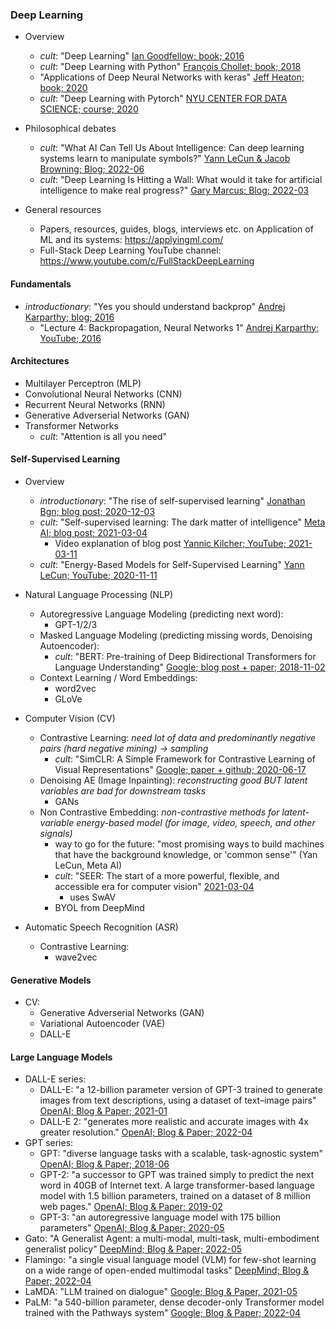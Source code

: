 ### Deep Learning

- Overview
  - *cult*: "Deep Learning" [Ian Goodfellow; book; 2016](https://www.deeplearningbook.org/)
  - *cult*: "Deep Learning with Python" [François Chollet; book; 2018](https://tanthiamhuat.files.wordpress.com/2018/03/deeplearningwithpython.pdf)
  - "Applications of Deep Neural Networks with keras" [Jeff Heaton; book; 2020](https://arxiv.org/pdf/2009.05673.pdf) 
  - *cult*: "Deep Learning with Pytorch" [NYU CENTER FOR DATA SCIENCE; course; 2020](https://atcold.github.io/pytorch-Deep-Learning/)

- Philosophical debates
  - *cult*: "What AI Can Tell Us About Intelligence: Can deep learning systems learn to manipulate symbols?" [Yann LeCun & Jacob Browning; Blog; 2022-06](https://www.noemamag.com/what-ai-can-tell-us-about-intelligence/)
  - *cult*: "Deep Learning Is Hitting a Wall: What would it take for artificial intelligence to make real progress?" [Gary Marcus; Blog; 2022-03](https://nautil.us/deep-learning-is-hitting-a-wall-14467/)

- General resources
  - Papers, resources, guides, blogs, interviews etc. on Application of ML and its systems: https://applyingml.com/
  - Full-Stack Deep Learning YouTube channel: https://www.youtube.com/c/FullStackDeepLearning

#### Fundamentals

- *introductionary*: "Yes you should understand backprop" [Andrej Karparthy; blog; 2016](https://karpathy.medium.com/yes-you-should-understand-backprop-e2f06eab496b)
  - "Lecture 4: Backpropagation, Neural Networks 1" [Andrej Karparthy; YouTube; 2016](https://www.youtube.com/watch?v=i94OvYb6noo) 

#### Architectures

- Multilayer Perceptron (MLP)
- Convolutional Neural Networks (CNN)
- Recurrent Neural Networks (RNN)
- Generative Adverserial Networks (GAN)
- Transformer Networks
  - *cult*: "Attention is all you need"


#### Self-Supervised Learning

- Overview
  - *introductionary*: "The rise of self-supervised learning" [Jonathan Bgn; blog post; 2020-12-03](https://jonathanbgn.com/2020/12/31/self-supervised-learning.html)
  - *cult*: "Self-supervised learning: The dark matter of intelligence" [Meta AI; blog post; 2021-03-04](https://ai.facebook.com/blog/self-supervised-learning-the-dark-matter-of-intelligence/)
    - Video explanation of blog post [Yannic Kilcher; YouTube; 2021-03-11](https://www.youtube.com/watch?v=Ag1bw8MfHGQ)  
  - *cult*: "Energy-Based Models for Self-Supervised Learning" [Yann LeCun; YouTube; 2020-11-11](https://www.youtube.com/watch?v=BqgnnrojVBI)

- Natural Language Processing (NLP)
  - Autoregressive Language Modeling (predicting next word):
    - GPT-1/2/3
  - Masked Language Modeling (predicting missing words, Denoising Autoencoder):
    - *cult*: "BERT: Pre-training of Deep Bidirectional Transformers for Language Understanding" [Google; blog post + paper; 2018-11-02](https://ai.googleblog.com/2018/11/open-sourcing-bert-state-of-art-pre.html)
  - Context Learning / Word Embeddings:
    - word2vec
    - GLoVe

- Computer Vision (CV)
  - Contrastive Learning: *need lot of data and predominantly negative pairs (hard negative mining) -> sampling*
    - *cult*: "SimCLR: A Simple Framework for Contrastive Learning of Visual Representations" [Google; paper + github; 2020-06-17](https://github.com/google-research/simclr)
  - Denoising AE (Image Inpainting): *reconstructing good BUT latent variables are bad for downstream tasks*
    - GANs
  - Non Contrastive Embedding: *non-contrastive methods for latent-variable energy-based model (for image, video, speech, and other signals)*
    - way to go for the future: "most promising ways to build machines that have the background knowledge, or 'common sense'" (Yan LeCun, Meta AI)
    - *cult*: "SEER: The start of a more powerful, flexible, and accessible era for computer vision" [2021-03-04](https://ai.facebook.com/blog/seer-the-start-of-a-more-powerful-flexible-and-accessible-era-for-computer-vision/)
      - uses SwAV
    - BYOL from DeepMind

- Automatic Speech Recognition (ASR)
  - Contrastive Learning:
    - wave2vec

#### Generative Models

- CV:
  - Generative Adverserial Networks (GAN) 
  - Variational Autoencoder (VAE)
  - DALL-E

#### Large Language Models

- DALL-E series:
  - DALL-E: "a 12-billion parameter version of GPT-3 trained to generate images from text descriptions, using a dataset of text–image pairs" [OpenAI; Blog & Paper; 2021-01](https://openai.com/blog/dall-e/)
  - DALL-E 2: "generates more realistic and accurate images with 4x greater resolution." [OpenAI; Blog & Paper; 2022-04](https://openai.com/dall-e-2/) 
- GPT series:
  - GPT: "diverse language tasks with a scalable, task-agnostic system" [OpenAI; Blog & Paper; 2018-06](https://openai.com/blog/language-unsupervised/)
  - GPT-2: "a successor to GPT was trained simply to predict the next word in 40GB of Internet text. A large transformer-based language model with 1.5 billion parameters, trained on a dataset of 8 million web pages." [OpenAI; Blog & Paper; 2019-02](https://openai.com/blog/better-language-models/) 
  - GPT-3: "an autoregressive language model with 175 billion parameters" [OpenAI; Blog & Paper; 2020-05](https://openai.com/blog/openai-api/) 
- Gato: "A Generalist Agent: a multi-modal, multi-task, multi-embodiment generalist policy" [DeepMind; Blog & Paper; 2022-05](https://www.deepmind.com/publications/a-generalist-agent)
- Flamingo: "a single visual language model (VLM) for few-shot learning on a wide range of open-ended multimodal tasks" [DeepMind; Blog & Paper; 2022-04](https://www.deepmind.com/blog/tackling-multiple-tasks-with-a-single-visual-language-model)
- LaMDA: "LLM trained on dialogue" [Google; Blog & Paper, 2021-05](https://blog.google/technology/ai/lamda/)
- PaLM: "a 540-billion parameter, dense decoder-only Transformer model trained with the Pathways system" [Google; Blog & Paper; 2022-04](https://ai.googleblog.com/2022/04/pathways-language-model-palm-scaling-to.html)
